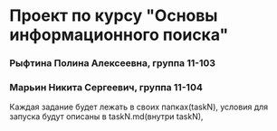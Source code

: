 # Проект по курсу "Основы информационного поиска"

### Рыфтина Полина Алексеевна, группа 11-103
### Марьин Никита Сергеевич, группа 11-104

Каждая задание будет лежать в своих папках(taskN), условия для запуска будут описаны в taskN.md(внутри taskN), 



